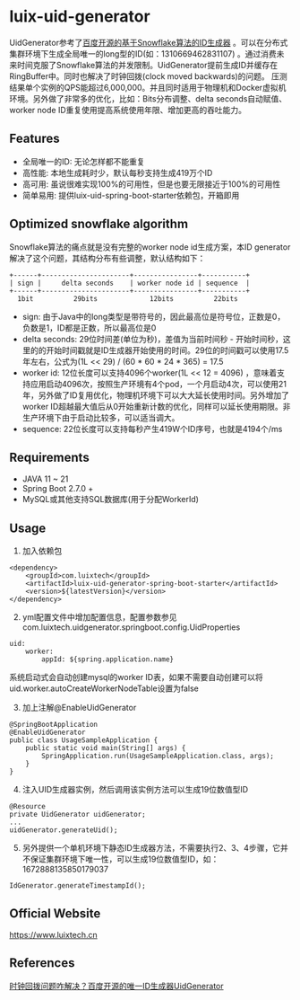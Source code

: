 # luix-uid-generator

UidGenerator参考了[百度开源的基于Snowflake算法的ID生成器](https://github.com/baidu/uid-generator)
。可以在分布式集群环境下生成全局唯一的long型的ID(如：1310669462831107)
。通过消费未来时间克服了Snowflake算法的并发限制。UidGenerator提前生成ID并缓存在RingBuffer中。同时也解决了时钟回拨(clock
moved backwards)的问题。
压测结果单个实例的QPS能超过6,000,000。并且同时适用于物理机和Docker虚拟机环境。另外做了非常多的优化，比如：Bits分布调整、delta
seconds自动赋值、worker node ID重复使用提高系统使用年限、增加更高的吞吐能力。

## Features

* 全局唯一的ID: 无论怎样都不能重复
* 高性能: 本地生成耗时少，默认每秒支持生成419万个ID
* 高可用: 虽说很难实现100%的可用性，但是也要无限接近于100%的可用性
* 简单易用: 提供luix-uid-spring-boot-starter依赖包，开箱即用

## Optimized snowflake algorithm

Snowflake算法的痛点就是没有完整的worker node id生成方案，本ID generator解决了这个问题，其结构分布有些调整，默认结构如下：

```
+------+----------------------+----------------+-----------+
| sign |     delta seconds    | worker node id | sequence  |
+------+----------------------+----------------+-----------+
  1bit          29bits             12bits          22bits
```

* sign: 由于Java中的long类型是带符号的，因此最高位是符号位，正数是0，负数是1，ID都是正数，所以最高位是0
* delta seconds: 29位时间差(单位为秒)，差值为当前时间秒 -
  开始时间秒，这里的的开始时间戳就是ID生成器开始使用的时间。29位的时间戳可以使用17.5年左右，公式为(1L << 29) / (60 * 60 *
  24 * 365) = 17.5
* worker id: 12位长度可以支持4096个worker(1L << 12 = 4096)
  ，意味着支持应用启动4096次，按照生产环境有4个pod，一个月启动4次，可以使用21年，另外做了ID复用优化，物理机环境下可以大大延长使用时间。另外增加了worker
  ID超越最大值后从0开始重新计数的优化，同样可以延长使用期限。非生产环境下由于启动比较多，可以适当调大。
* sequence: 22位长度可以支持每秒产生419W个ID序号，也就是4194个/ms

## Requirements

* JAVA 11 ~ 21
* Spring Boot 2.7.0 +
* MySQL或其他支持SQL数据库(用于分配WorkerId)


## Usage

1. 加入依赖包

```
<dependency>
    <groupId>com.luixtech</groupId>
    <artifactId>luix-uid-generator-spring-boot-starter</artifactId>
    <version>${latestVersion}</version>
</dependency>
```

2. yml配置文件中增加配置信息，配置参数参见com.luixtech.uidgenerator.springboot.config.UidProperties

```
uid:
    worker:
        appId: ${spring.application.name}
```

系统启动式会自动创建mysql的worker ID表，如果不需要自动创建可以将uid.worker.autoCreateWorkerNodeTable设置为false

3. 加上注解@EnableUidGenerator

```
@SpringBootApplication
@EnableUidGenerator
public class UsageSampleApplication {
    public static void main(String[] args) {
        SpringApplication.run(UsageSampleApplication.class, args);
    }
}
```

4. 注入UID生成器实例，然后调用该实例方法可以生成19位数值型ID

```
@Resource
private UidGenerator uidGenerator;
...
uidGenerator.generateUid();
```

5. 另外提供一个单机环境下静态ID生成器方法，不需要执行2、3、4步骤，它并不保证集群环境下唯一性，可以生成19位数值型ID，如：1672888135850179037

```
IdGenerator.generateTimestampId();
```

## Official Website

https://www.luixtech.cn

## References

[时钟回拨问题咋解决？百度开源的唯一ID生成器UidGenerator](https://zhuanlan.zhihu.com/p/77737855)